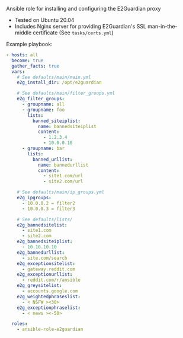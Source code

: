 Ansible role for installing and configuring the E2Guardian proxy

- Tested on Ubuntu 20.04
- Includes Nginx server for providing E2Guardian's SSL man-in-the-middle
  certificate (See `tasks/certs.yml`)

Example playbook:
```yaml
- hosts: all
  become: true
  gather_facts: true
  vars:
    # See defaults/main/main.yml
    e2g_install_dir: /opt/e2guardian

    # See defaults/main/filter_groups.yml
    e2g_filter_groups:
      - groupname: all
      - groupname: foo
        lists:
          banned_siteiplist:
            name: bannedsiteiplist
            content:
              - 1.2.3.4
              - 10.0.0.10
      - groupname: bar
        lists:
          banned_urllist:
            name: bannedurllist
            content:
              - site1.com/url
              - site2.com/url

    # See defaults/main/ip_groups.yml
    e2g_ipgroups:
      - 10.0.0.2 = filter2
      - 10.0.0.3 = filter3

    # See defaults/lists/
    e2g_bannedsitelist:
      - site1.com
      - site2.com
    e2g_bannedsiteiplist:
      - 10.10.10.10
    e2g_bannedurllist:
      - site.com/search
    e2g_exceptionsitelist:
      - gateway.reddit.com
    e2g_exceptionurllist:
      - reddit.com/r/ansible
    e2g_greysitelist:
      - accounts.google.com
    e2g_weightedphraseslist:
      - < NSFW ><30>
    e2g_exceptionphraselist:
      - < news ><-50>

  roles:
    - ansible-role-e2guardian

```
